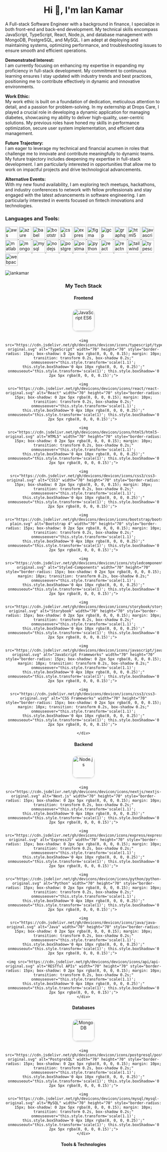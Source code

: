 <h1 align="center">Hi 👋, I'm Ian Kamar</h1>

<p align="left">
  A Full-stack Software Engineer with a background in finance, I specialize in both front-end and back-end development. My technical skills encompass JavaScript, TypeScript, React, Node.js, and database management with MongoDB, PostgreSQL, and MySQL. I am adept at deploying and maintaining systems, optimizing performance, and troubleshooting issues to ensure smooth and efficient operations.
</p>

<p align="left">
  <strong>Demonstrated Interest:</strong><br>
  I am currently focusing on enhancing my expertise in expanding my proficiency in full-stack development. My commitment to continuous learning ensures I stay updated with industry trends and best practices, positioning me to contribute effectively in dynamic and innovative environments.
</p>

<p align="left">
  <strong>Work Ethic:</strong><br>
  My work ethic is built on a foundation of dedication, meticulous attention to detail, and a passion for problem-solving. In my externship at Drops Care, I played a crucial role in developing a dynamic application for managing diabetes, showcasing my ability to deliver high-quality, user-centric solutions. My previous roles have honed my skills in performance optimization, secure user system implementation, and efficient data management.
</p>

<p align="left">
  <strong>Future Trajectory:</strong><br>
  I am eager to leverage my technical and financial acumen in roles that challenge me to innovate and contribute meaningfully to dynamic teams. My future trajectory includes deepening my expertise in full-stack development. I am particularly interested in opportunities that allow me to work on impactful projects and drive technological advancements.
</p>

<p align="left">
  <strong>Alternative Events:</strong><br>
  With my new found availability, I am exploring tech meetups, hackathons, and industry conferences to network with fellow professionals and stay engaged with the latest advancements in software engineering. I am particularly interested in events focused on fintech innovations and technologies.
</p>

<h3 align="left">Languages and Tools:</h3>
<p align="left"> <a href="https://aws.amazon.com" target="_blank" rel="noreferrer"> <img src="https://raw.githubusercontent.com/devicons/devicon/master/icons/amazonwebservices/amazonwebservices-original-wordmark.svg" alt="aws" width="40" height="40"/> </a> <a href="https://azure.microsoft.com/en-in/" target="_blank" rel="noreferrer"> <img src="https://www.vectorlogo.zone/logos/microsoft_azure/microsoft_azure-icon.svg" alt="azure" width="40" height="40"/> </a> <a href="https://babeljs.io/" target="_blank" rel="noreferrer"> <img src="https://www.vectorlogo.zone/logos/babeljs/babeljs-icon.svg" alt="babel" width="40" height="40"/> </a> <a href="https://getbootstrap.com" target="_blank" rel="noreferrer"> <img src="https://raw.githubusercontent.com/devicons/devicon/master/icons/bootstrap/bootstrap-plain-wordmark.svg" alt="bootstrap" width="40" height="40"/> </a> <a href="https://www.w3schools.com/css/" target="_blank" rel="noreferrer"> <img src="https://raw.githubusercontent.com/devicons/devicon/master/icons/css3/css3-original-wordmark.svg" alt="css3" width="40" height="40"/> </a> <a href="https://expressjs.com" target="_blank" rel="noreferrer"> <img src="https://raw.githubusercontent.com/devicons/devicon/master/icons/express/express-original-wordmark.svg" alt="express" width="40" height="40"/> </a> <a href="https://www.figma.com/" target="_blank" rel="noreferrer"> <img src="https://www.vectorlogo.zone/logos/figma/figma-icon.svg" alt="figma" width="40" height="40"/> </a> <a href="https://cloud.google.com" target="_blank" rel="noreferrer"> <img src="https://www.vectorlogo.zone/logos/google_cloud/google_cloud-icon.svg" alt="gcp" width="40" height="40"/> </a> <a href="https://graphql.org" target="_blank" rel="noreferrer"> <img src="https://www.vectorlogo.zone/logos/graphql/graphql-icon.svg" alt="graphql" width="40" height="40"/> </a> <a href="https://www.w3.org/html/" target="_blank" rel="noreferrer"> <img src="https://raw.githubusercontent.com/devicons/devicon/master/icons/html5/html5-original-wordmark.svg" alt="html5" width="40" height="40"/> </a> <a href="https://developer.mozilla.org/en-US/docs/Web/JavaScript" target="_blank" rel="noreferrer"> <img src="https://raw.githubusercontent.com/devicons/devicon/master/icons/javascript/javascript-original.svg" alt="javascript" width="40" height="40"/> </a> <a href="https://www.mathworks.com/" target="_blank" rel="noreferrer"> <img src="https://upload.wikimedia.org/wikipedia/commons/2/21/Matlab_Logo.png" alt="matlab" width="40" height="40"/> </a> <a href="https://www.mongodb.com/" target="_blank" rel="noreferrer"> <img src="https://raw.githubusercontent.com/devicons/devicon/master/icons/mongodb/mongodb-original-wordmark.svg" alt="mongodb" width="40" height="40"/> </a> <a href="https://www.mysql.com/" target="_blank" rel="noreferrer"> <img src="https://raw.githubusercontent.com/devicons/devicon/master/icons/mysql/mysql-original-wordmark.svg" alt="mysql" width="40" height="40"/> </a> <a href="https://nodejs.org" target="_blank" rel="noreferrer"> <img src="https://raw.githubusercontent.com/devicons/devicon/master/icons/nodejs/nodejs-original-wordmark.svg" alt="nodejs" width="40" height="40"/> </a> <a href="https://www.postgresql.org" target="_blank" rel="noreferrer"> <img src="https://raw.githubusercontent.com/devicons/devicon/master/icons/postgresql/postgresql-original-wordmark.svg" alt="postgresql" width="40" height="40"/> </a> <a href="https://postman.com" target="_blank" rel="noreferrer"> <img src="https://www.vectorlogo.zone/logos/getpostman/getpostman-icon.svg" alt="postman" width="40" height="40"/> </a> <a href="https://www.python.org" target="_blank" rel="noreferrer"> <img src="https://raw.githubusercontent.com/devicons/devicon/master/icons/python/python-original.svg" alt="python" width="40" height="40"/> </a> <a href="https://reactjs.org/" target="_blank" rel="noreferrer"> <img src="https://raw.githubusercontent.com/devicons/devicon/master/icons/react/react-original-wordmark.svg" alt="react" width="40" height="40"/> </a> <a href="https://reactnative.dev/" target="_blank" rel="noreferrer"> <img src="https://reactnative.dev/img/header_logo.svg" alt="reactnative" width="40" height="40"/> </a> <a href="https://tailwindcss.com/" target="_blank" rel="noreferrer"> <img src="https://www.vectorlogo.zone/logos/tailwindcss/tailwindcss-icon.svg" alt="tailwind" width="40" height="40"/> </a> <a href="https://www.typescriptlang.org/" target="_blank" rel="noreferrer"> <img src="https://raw.githubusercontent.com/devicons/devicon/master/icons/typescript/typescript-original.svg" alt="typescript" width="40" height="40"/> </a> <a href="https://webpack.js.org" target="_blank" rel="noreferrer"> <img src="https://raw.githubusercontent.com/devicons/devicon/d00d0969292a6569d45b06d3f350f463a0107b0d/icons/webpack/webpack-original-wordmark.svg" alt="webpack" width="40" height="40"/> </a> </p>

<p><img align="center" src="https://github-readme-stats.vercel.app/api/top-langs?username=iankamar&show_icons=true&locale=en&layout=compact" alt="iankamar" /></p>










<div align="center">
  <h3>My Tech Stack</h3>

  <div>  
    <h4>Frontend</h4> 
    <img src="https://cdn.jsdelivr.net/gh/devicons/devicon/icons/javascript/javascript-original.svg" alt="JavaScript ES6" width="70" height="70" style="border-radius: 15px; box-shadow: 0 2px 5px rgba(0, 0, 0, 0.15); margin: 10px; transition: transform 0.2s, box-shadow 0.2s;" onmouseover="this.style.transform='scale(1.1)'; this.style.boxShadow='0 4px 10px rgba(0, 0, 0, 0.25)';" onmouseout="this.style.transform='scale(1)'; this.style.boxShadow='0 2px 5px rgba(0, 0, 0, 0.15)';">

    <img src="https://cdn.jsdelivr.net/gh/devicons/devicon/icons/typescript/typescript-original.svg" alt="TypeScript" width="70" height="70" style="border-radius: 15px; box-shadow: 0 2px 5px rgba(0, 0, 0, 0.15); margin: 10px; transition: transform 0.2s, box-shadow 0.2s;" onmouseover="this.style.transform='scale(1.1)'; this.style.boxShadow='0 4px 10px rgba(0, 0, 0, 0.25)';" onmouseout="this.style.transform='scale(1)'; this.style.boxShadow='0 2px 5px rgba(0, 0, 0, 0.15)';">

    <img src="https://cdn.jsdelivr.net/gh/devicons/devicon/icons/react/react-original.svg" alt="React" width="70" height="70" style="border-radius: 15px; box-shadow: 0 2px 5px rgba(0, 0, 0, 0.15); margin: 10px; transition: transform 0.2s, box-shadow 0.2s;" onmouseover="this.style.transform='scale(1.1)'; this.style.boxShadow='0 4px 10px rgba(0, 0, 0, 0.25)';" onmouseout="this.style.transform='scale(1)'; this.style.boxShadow='0 2px 5px rgba(0, 0, 0, 0.15)';"> 

    <img src="https://cdn.jsdelivr.net/gh/devicons/devicon/icons/html5/html5-original.svg" alt="HTML5" width="70" height="70" style="border-radius: 15px; box-shadow: 0 2px 5px rgba(0, 0, 0, 0.15); margin: 10px; transition: transform 0.2s, box-shadow 0.2s;" onmouseover="this.style.transform='scale(1.1)'; this.style.boxShadow='0 4px 10px rgba(0, 0, 0, 0.25)';" onmouseout="this.style.transform='scale(1)'; this.style.boxShadow='0 2px 5px rgba(0, 0, 0, 0.15)';">

    <img src="https://cdn.jsdelivr.net/gh/devicons/devicon/icons/css3/css3-original.svg" alt="CSS3" width="70" height="70" style="border-radius: 15px; box-shadow: 0 2px 5px rgba(0, 0, 0, 0.15); margin: 10px; transition: transform 0.2s, box-shadow 0.2s;" onmouseover="this.style.transform='scale(1.1)'; this.style.boxShadow='0 4px 10px rgba(0, 0, 0, 0.25)';" onmouseout="this.style.transform='scale(1)'; this.style.boxShadow='0 2px 5px rgba(0, 0, 0, 0.15)';"> 

    <img src="https://cdn.jsdelivr.net/gh/devicons/devicon/icons/bootstrap/bootstrap-plain.svg" alt="Bootstrap 4" width="70" height="70" style="border-radius: 15px; box-shadow: 0 2px 5px rgba(0, 0, 0, 0.15); margin: 10px; transition: transform 0.2s, box-shadow 0.2s;" onmouseover="this.style.transform='scale(1.1)'; this.style.boxShadow='0 4px 10px rgba(0, 0, 0, 0.25)';" onmouseout="this.style.transform='scale(1)'; this.style.boxShadow='0 2px 5px rgba(0, 0, 0, 0.15)';">

    <img src="https://cdn.jsdelivr.net/gh/devicons/devicon/icons/styledcomponents/styledcomponents-original.svg" alt="Styled-Components" width="70" height="70" style="border-radius: 15px; box-shadow: 0 2px 5px rgba(0, 0, 0, 0.15); margin: 10px; transition: transform 0.2s, box-shadow 0.2s;" onmouseover="this.style.transform='scale(1.1)'; this.style.boxShadow='0 4px 10px rgba(0, 0, 0, 0.25)';" onmouseout="this.style.transform='scale(1)'; this.style.boxShadow='0 2px 5px rgba(0, 0, 0, 0.15)';">

    <img src="https://cdn.jsdelivr.net/gh/devicons/devicon/icons/storybook/storybook-original.svg" alt="Storybook" width="70" height="70" style="border-radius: 15px; box-shadow: 0 2px 5px rgba(0, 0, 0, 0.15); margin: 10px; transition: transform 0.2s, box-shadow 0.2s;" onmouseover="this.style.transform='scale(1.1)'; this.style.boxShadow='0 4px 10px rgba(0, 0, 0, 0.25)';" onmouseout="this.style.transform='scale(1)'; this.style.boxShadow='0 2px 5px rgba(0, 0, 0, 0.15)';"> 

    <img src="https://cdn.jsdelivr.net/gh/devicons/devicon/icons/javascript/javascript-original.svg" alt="JavaScript Frameworks" width="70" height="70" style="border-radius: 15px; box-shadow: 0 2px 5px rgba(0, 0, 0, 0.15); margin: 10px; transition: transform 0.2s, box-shadow 0.2s;" onmouseover="this.style.transform='scale(1.1)'; this.style.boxShadow='0 4px 10px rgba(0, 0, 0, 0.25)';" onmouseout="this.style.transform='scale(1)'; this.style.boxShadow='0 2px 5px rgba(0, 0, 0, 0.15)';"> 

    <img src="https://cdn.jsdelivr.net/gh/devicons/devicon/icons/css3/css3-original.svg" alt="CSS Frameworks" width="70" height="70" style="border-radius: 15px; box-shadow: 0 2px 5px rgba(0, 0, 0, 0.15); margin: 10px; transition: transform 0.2s, box-shadow 0.2s;" onmouseover="this.style.transform='scale(1.1)'; this.style.boxShadow='0 4px 10px rgba(0, 0, 0, 0.25)';" onmouseout="this.style.transform='scale(1)'; this.style.boxShadow='0 2px 5px rgba(0, 0, 0, 0.15)';"> 

    </div>

  <div>
    <h4>Backend</h4>
    <img src="https://cdn.jsdelivr.net/gh/devicons/devicon/icons/nodejs/nodejs-original.svg" alt="Node.js" width="70" height="70" style="border-radius: 15px; box-shadow: 0 2px 5px rgba(0, 0, 0, 0.15); margin: 10px; transition: transform 0.2s, box-shadow 0.2s;" onmouseover="this.style.transform='scale(1.1)'; this.style.boxShadow='0 4px 10px rgba(0, 0, 0, 0.25)';" onmouseout="this.style.transform='scale(1)'; this.style.boxShadow='0 2px 5px rgba(0, 0, 0, 0.15)';">

    <img src="https://cdn.jsdelivr.net/gh/devicons/devicon/icons/nextjs/nextjs-original.svg" alt="Next.js" width="70" height="70" style="border-radius: 15px; box-shadow: 0 2px 5px rgba(0, 0, 0, 0.15); margin: 10px; transition: transform 0.2s, box-shadow 0.2s;" onmouseover="this.style.transform='scale(1.1)'; this.style.boxShadow='0 4px 10px rgba(0, 0, 0, 0.25)';" onmouseout="this.style.transform='scale(1)'; this.style.boxShadow='0 2px 5px rgba(0, 0, 0, 0.15)';">

    <img src="https://cdn.jsdelivr.net/gh/devicons/devicon/icons/express/express-original.svg" alt="ExpressJS" width="70" height="70" style="border-radius: 15px; box-shadow: 0 2px 5px rgba(0, 0, 0, 0.15); margin: 10px; transition: transform 0.2s, box-shadow 0.2s;" onmouseover="this.style.transform='scale(1.1)'; this.style.boxShadow='0 4px 10px rgba(0, 0, 0, 0.25)';" onmouseout="this.style.transform='scale(1)'; this.style.boxShadow='0 2px 5px rgba(0, 0, 0, 0.15)';">

    <img src="https://cdn.jsdelivr.net/gh/devicons/devicon/icons/python/python-original.svg" alt="Python" width="70" height="70" style="border-radius: 15px; box-shadow: 0 2px 5px rgba(0, 0, 0, 0.15); margin: 10px; transition: transform 0.2s, box-shadow 0.2s;" onmouseover="this.style.transform='scale(1.1)'; this.style.boxShadow='0 4px 10px rgba(0, 0, 0, 0.25)';" onmouseout="this.style.transform='scale(1)'; this.style.boxShadow='0 2px 5px rgba(0, 0, 0, 0.15)';"> 

    <img src="https://cdn.jsdelivr.net/gh/devicons/devicon/icons/java/java-original.svg" alt="Java" width="70" height="70" style="border-radius: 15px; box-shadow: 0 2px 5px rgba(0, 0, 0, 0.15); margin: 10px; transition: transform 0.2s, box-shadow 0.2s;" onmouseover="this.style.transform='scale(1.1)'; this.style.boxShadow='0 4px 10px rgba(0, 0, 0, 0.25)';" onmouseout="this.style.transform='scale(1)'; this.style.boxShadow='0 2px 5px rgba(0, 0, 0, 0.15)';"> 

    <img src="https://cdn.jsdelivr.net/gh/devicons/devicon/icons/api/api-original.svg" alt="RESTful APIs" width="70" height="70" style="border-radius: 15px; box-shadow: 0 2px 5px rgba(0, 0, 0, 0.15); margin: 10px; transition: transform 0.2s, box-shadow 0.2s;" onmouseover="this.style.transform='scale(1.1)'; this.style.boxShadow='0 4px 10px rgba(0, 0, 0, 0.25)';" onmouseout="this.style.transform='scale(1)'; this.style.boxShadow='0 2px 5px rgba(0, 0, 0, 0.15)';">
    </div>

  <div>
    <h4>Databases</h4>
    <img src="https://cdn.jsdelivr.net/gh/devicons/devicon/icons/mongodb/mongodb-original.svg" alt="MongoDB" width="70" height="70" style="border-radius: 15px; box-shadow: 0 2px 5px rgba(0, 0, 0, 0.15); margin: 10px; transition: transform 0.2s, box-shadow 0.2s;" onmouseover="this.style.transform='scale(1.1)'; this.style.boxShadow='0 4px 10px rgba(0, 0, 0, 0.25)';" onmouseout="this.style.transform='scale(1)'; this.style.boxShadow='0 2px 5px rgba(0, 0, 0, 0.15)';">

    <img src="https://cdn.jsdelivr.net/gh/devicons/devicon/icons/postgresql/postgresql-original.svg" alt="PostgreSQL" width="70" height="70" style="border-radius: 15px; box-shadow: 0 2px 5px rgba(0, 0, 0, 0.15); margin: 10px; transition: transform 0.2s, box-shadow 0.2s;" onmouseover="this.style.transform='scale(1.1)'; this.style.boxShadow='0 4px 10px rgba(0, 0, 0, 0.25)';" onmouseout="this.style.transform='scale(1)'; this.style.boxShadow='0 2px 5px rgba(0, 0, 0, 0.15)';">

    <img src="https://cdn.jsdelivr.net/gh/devicons/devicon/icons/mysql/mysql-original.svg" alt="MySQL" width="70" height="70" style="border-radius: 15px; box-shadow: 0 2px 5px rgba(0, 0, 0, 0.15); margin: 10px; transition: transform 0.2s, box-shadow 0.2s;" onmouseover="this.style.transform='scale(1.1)'; this.style.boxShadow='0 4px 10px rgba(0, 0, 0, 0.25)';" onmouseout="this.style.transform='scale(1)'; this.style.boxShadow='0 2px 5px rgba(0, 0, 0, 0.15)';">
    </div>

  <div>
    <h4>Tools & Technologies</h4>
    <img src="https://cdn.jsdelivr.net/gh/devicons/devicon/icons/git/git-original.svg" alt="Git/GitHub" width="70" height="70" style="border-radius: 15px; box-shadow: 0 2px 5px rgba(0, 0, 0, 0.15); margin: 10px; transition: transform 0.2s, box
